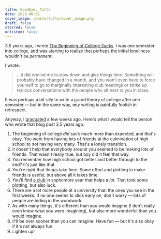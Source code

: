 ```yaml
---
title: Goodbye, Tufts
date: 2025-06-01
cover_image: /posts/tufts/cover_image.png
draft: false
starred: false
unlisted: false
---
```

3.5 years ago, I wrote [The Beginning of College Sucks](/o-week). I was one semester into college, and was starting to realize that perhaps the initial loneliness wouldn't be *permanent*.

I wrote:

> ...it did remind me to slow down and give things time. Something will probably have changed in a month, and you won’t even have to force yourself to go to marginally interesting club meetings or strike up tedious conversations with the people who sit next to you in class.

It was perhaps a bit silly to write a grand theory of college after one semester — but in the same way, *any* writing is painfully foolish in retrospect.

Anyway, I [graduated](/graduation-morning) a few weeks ago. Here's what I would tell the person who wrote that blog post 3.5 years ago:

1. The beginning of college *did* suck much more than expected, and that's okay. You went from having lots of friends at the culmination of high school to not having very many. That's a lonely transition.
1. It doesn't help that everybody around you seemed to be making lots of friends. That wasn't really true, but boy did it feel that way.
1. You remember how high school got better and better through to the end? It's just like that.
1. You're right that things take *time*. Some effort and plotting to make friends is useful, but above all it takes time.
1. You'll find [a club](/jumbocode) in sophomore year that helps a *lot*. That took some plotting, but also luck.
1. There are a lot more people at a university than the ones you see in the first weeks. If no one seems to click early on, don't worry — lots of people are hiding in the woodwork.
1. As with many things, it's different than you would imagine (I don't really even know what you were imagining), but also more wonderful than you would imagine.
1. It'll be over sooner than you can imagine. Have fun — but it's also okay if it's not always fun.
1. Lighten up!
